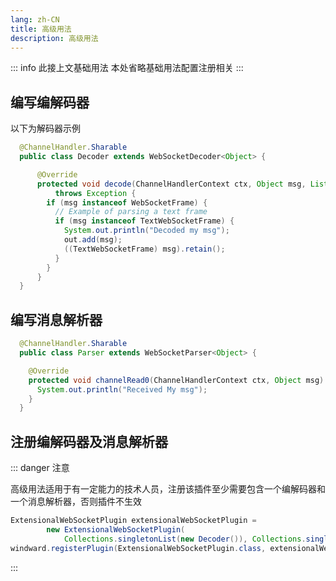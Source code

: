 ```yaml
---
lang: zh-CN
title: 高级用法
description: 高级用法
---
```


::: info 此接上文基础用法
本处省略基础用法配置注册相关
:::

## 编写编解码器

以下为解码器示例

```java
  @ChannelHandler.Sharable
  public class Decoder extends WebSocketDecoder<Object> {

      @Override
      protected void decode(ChannelHandlerContext ctx, Object msg, List<Object> out)
          throws Exception {
        if (msg instanceof WebSocketFrame) {
          // Example of parsing a text frame
          if (msg instanceof TextWebSocketFrame) {
            System.out.println("Decoded my msg");
            out.add(msg);
            ((TextWebSocketFrame) msg).retain();
          }
        }
      }
  }
```

## 编写消息解析器

```java
  @ChannelHandler.Sharable
  public class Parser extends WebSocketParser<Object> {

    @Override
    protected void channelRead0(ChannelHandlerContext ctx, Object msg) throws Exception {
      System.out.println("Received My msg");
    }
  }
```

## 注册编解码器及消息解析器

::: danger 注意

高级用法适用于有一定能力的技术人员，注册该插件至少需要包含一个编解码器和一个消息解析器，否则插件不生效

```java
ExtensionalWebSocketPlugin extensionalWebSocketPlugin =
        new ExtensionalWebSocketPlugin(
            Collections.singletonList(new Decoder()), Collections.singletonList(new Parser()));
windward.registerPlugin(ExtensionalWebSocketPlugin.class, extensionalWebSocketPlugin);
```

:::
